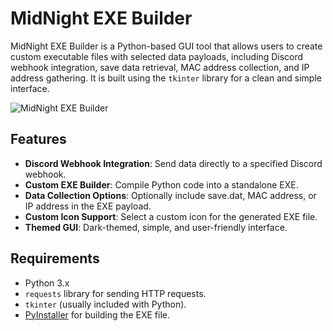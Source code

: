 # MidNight EXE Builder

MidNight EXE Builder is a Python-based GUI tool that allows users to create custom executable files with selected data payloads, including Discord webhook integration, save data retrieval, MAC address collection, and IP address gathering. It is built using the `tkinter` library for a clean and simple interface.

![MidNight EXE Builder](![image](https://github.com/user-attachments/assets/f76880b3-b153-4dc2-9621-03d5e5627157)
) <!-- Add a screenshot of the GUI here if available -->

## Features

- **Discord Webhook Integration**: Send data directly to a specified Discord webhook.
- **Custom EXE Builder**: Compile Python code into a standalone EXE.
- **Data Collection Options**: Optionally include save.dat, MAC address, or IP address in the EXE payload.
- **Custom Icon Support**: Select a custom icon for the generated EXE file.
- **Themed GUI**: Dark-themed, simple, and user-friendly interface.

## Requirements

- Python 3.x
- `requests` library for sending HTTP requests.
- `tkinter` (usually included with Python).
- [PyInstaller](https://www.pyinstaller.org/) for building the EXE file.
